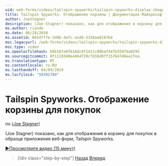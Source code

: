```yaml
---
uid: web-forms/videos/tailspin-spyworks/tailspin-spyworks-display-shopping-cart
title: Tailspin Spyworks. Отображение корзины | Документация Майкрософт
author: JoeStagner
description: (Joe Stagner) показано, как для отображения в корзину для покупок в образце приложения веб-форм, Tailspin Spyworks.
ms.author: riande
ms.date: 06/29/2010
ms.assetid: 665d7ffe-3d96-4afc-a1d8-5330ae819764
msc.legacyurl: /web-forms/videos/tailspin-spyworks/tailspin-spyworks-display-shopping-cart
msc.type: video
ms.openlocfilehash: b9b18fe0f616dc8f1411c09baf44fb559fda0295
ms.sourcegitcommit: 0f1119340e4464720cfd16d0ff15764746ea1fea
ms.translationtype: MT
ms.contentlocale: ru-RU
ms.lasthandoff: 04/09/2019
ms.locfileid: "59391784"
---
```

# <a name="tailspin-spyworks---display-shopping-cart"></a>Tailspin Spyworks. Отображение корзины для покупок

по [(Joe Stagner)](https://github.com/JoeStagner)

(Joe Stagner) показано, как для отображения в корзину для покупок в образце приложения веб-форм, Tailspin Spyworks.

[&#9654;Просмотрите видео (15 минут)](https://channel9.msdn.com/Blogs/ASP-NET-Site-Videos/tailspin-spyworks-display-shopping-cart)

> [!div class="step-by-step"]
> [Назад](tailspin-spyworks-adding-items-to-the-shopping-cart.md)
> [Вперед](tailspin-spyworks-update-the-shopping-cart.md)
